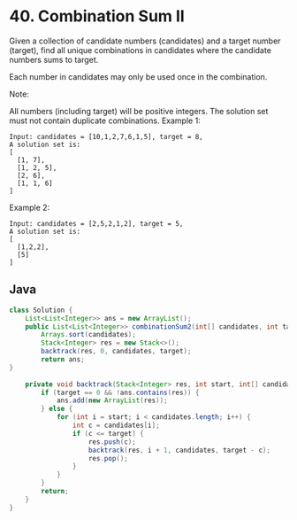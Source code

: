 # 40. Combination Sum II

Given a collection of candidate numbers (candidates) and a target number (target), find all unique combinations in candidates where the candidate numbers sums to target.

Each number in candidates may only be used once in the combination.

Note:

All numbers (including target) will be positive integers.
The solution set must not contain duplicate combinations.
Example 1:
```
Input: candidates = [10,1,2,7,6,1,5], target = 8,
A solution set is:
[
  [1, 7],
  [1, 2, 5],
  [2, 6],
  [1, 1, 6]
]
```

Example 2:
```
Input: candidates = [2,5,2,1,2], target = 5,
A solution set is:
[
  [1,2,2],
  [5]
]
```

<!-- ## Python
``` python

``` -->

## Java
``` java
class Solution {
    List<List<Integer>> ans = new ArrayList();
    public List<List<Integer>> combinationSum2(int[] candidates, int target) {
        Arrays.sort(candidates);
        Stack<Integer> res = new Stack<>();
        backtrack(res, 0, candidates, target);
        return ans;
}
    
    private void backtrack(Stack<Integer> res, int start, int[] candidates, int target) {
        if (target == 0 && !ans.contains(res)) {
            ans.add(new ArrayList(res));
        } else {
            for (int i = start; i < candidates.length; i++) {
                int c = candidates[i];
                if (c <= target) {
                    res.push(c);
                    backtrack(res, i + 1, candidates, target - c);
                    res.pop();
                }
            }
        }
        return;
    }
}
```